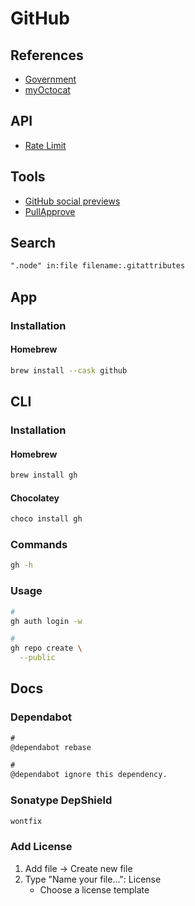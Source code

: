 # GitHub

<!--
https://github.com/chdsbd/kodiak

https://linkedin.com/learning/github-quick-tips/github-tips-and-tricks

https://github.com/brunowego.png

https://api.github.com/users

https://api.github.com/users/brunowego

https://media-exp1.licdn.com/dms/image/sync/C4E27AQFXhz19BLKTlg/articleshare-shrink_800/0/1620311917375?e=1620406800&v=beta&t=kcsEPLfDy2Up6iCcr7gyH9OIJhH0Pgj09CtvABBcVGc
-->

## References

- [Government](https://government.github.com/community/)
- [myOctocat](https://myoctocat.com/)

## API

- [Rate Limit](https://api.github.com/rate_limit)

## Tools

- [GitHub social previews](https://mugshotbot.com/github)
- [PullApprove](https://pullapprove.com/)

## Search

```txt
".node" in:file filename:.gitattributes
```

## App

### Installation

#### Homebrew

```sh
brew install --cask github
```

## CLI

### Installation

#### Homebrew

```sh
brew install gh
```

#### Chocolatey

```sh
choco install gh
```

### Commands

```sh
gh -h
```

### Usage

```sh
#
gh auth login -w

#
gh repo create \
  --public
```

## Docs

### Dependabot

```txt
#
@dependabot rebase

#
@dependabot ignore this dependency.
```

### Sonatype DepShield

```txt
wontfix
```

### Add License

1. Add file -> Create new file
2. Type "Name your file...": License
   - Choose a license template
